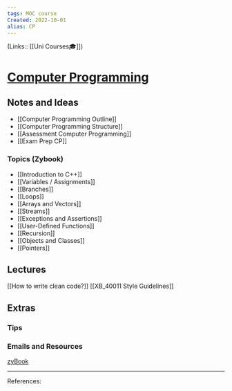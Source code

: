 ```yaml
---
tags: MOC course
Created: 2022-10-01
alias: CP
---
```

(Links:: [[Uni Courses🎓]])
# [Computer Programming](https://canvas.vu.nl/courses/64304)
## Notes and Ideas
- [[Computer Programming Outline]]
- [[Computer Programming Structure]]
- [[Assessment Computer Programming]]
- [[Exam Prep CP]]
### Topics (Zybook)
- [[Introduction to C++]]
- [[Variables / Assignments]]
- [[Branches]]
- [[Loops]]
- [[Arrays and Vectors]]
- [[Streams]]
- [[Exceptions and Assertions]]
- [[User-Defined Functions]]
- [[Recursion]]
- [[Objects and Classes]]
- [[Pointers]]
## Lectures
[[How to write clean code?]]
[[XB_40011 Style Guidelines]]
## Extras
### Tips
### Emails and Resources
[zyBook](https://learn.zybooks.com/zybook/VUXB40011KielmannSummer2022?selectedPanel=student-activity)

___
References:
